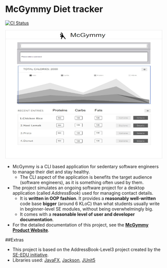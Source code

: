 # McGymmy Diet tracker


[![CI Status](https://github.com/AY2021S1-CS2103T-W17-3/tp/workflows/Java%20CI/badge.svg)](https://github.com/AY2021S1-CS2103T-W17-3/tp/actions)

![Ui](docs/images/Ui.png)

* McGymmy is a CLI based application for sedentary software engineers to manage their diet and stay healthy.
  * The CLI aspect of the application is benefits the target audience (software engineers), as it is something often used by them.
* The project simulates an ongoing software project for a desktop application (called _AddressBook_) used for managing contact details.
  * It is **written in OOP fashion**. It provides a **reasonably well-written** code base **bigger** (around 6 KLoC) than what students usually write in beginner-level SE modules, without being overwhelmingly big.
  * It comes with a **reasonable level of user and developer documentation**.
* For the detailed documentation of this project, see the **[McGymmy Product Website](https://ay2021s1-cs2103t-w17-3.github.io/tp/)**.

##Extras
* This project is based on the AddressBook-Level3 project created by the [SE-EDU initiative](https://se-education.org).
* Libraries used: [JavaFX](https://openjfx.io/), [Jackson](https://github.com/FasterXML/jackson), [JUnit5](https://github.com/junit-team/junit5)
